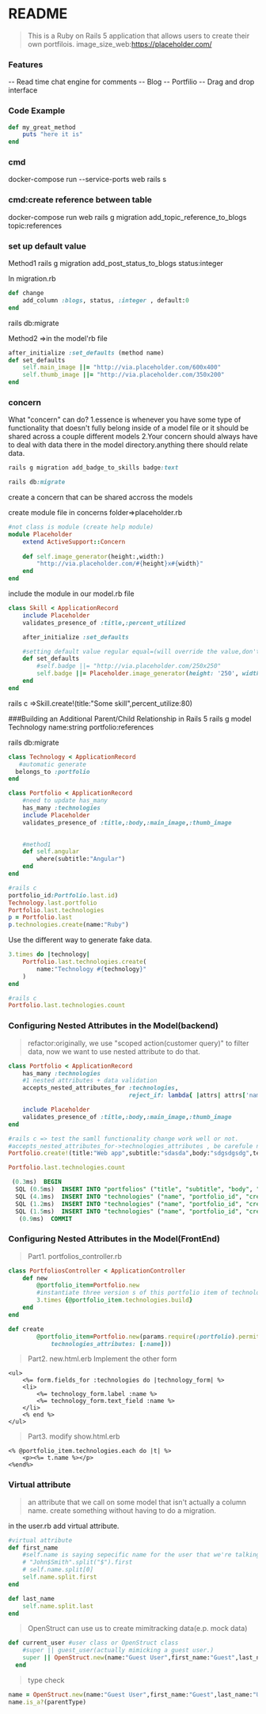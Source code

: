# README

>This is a Ruby on Rails 5 application that allows users to create their own portfilois.
>image_size_web:https://placeholder.com/
### Features
-- Read time chat engine for comments
-- Blog 
-- Portfilio
-- Drag and drop interface

### Code Example

```ruby
def my_great_method
    puts "here it is"
end
```

### cmd
docker-compose run --service-ports web rails s

### cmd:create reference between table
docker-compose run web rails g migration add_topic_reference_to_blogs topic:references

### set up default value
Method1
rails g migration add_post_status_to_blogs status:integer

In migration.rb
```ruby
def change
    add_column :blogs, status, :integer , default:0
end
```
rails db:migrate


Method2 =>in the model'rb file

```ruby
after_initialize :set_defaults (method name)
def set_defaults
    self.main_image ||= "http://via.placeholder.com/600x400"
    self.thumb_image ||= "http://via.placeholder.com/350x200"
end
```

### concern
What "concern" can do?
1.essence is whenever you have some type of functionality that doesn't fully belong inside of a model file or it should be shared across a couple different models
2.Your concern should always have to deal with data there in the model directory.anything there should relate data.

``` ruby
rails g migration add_badge_to_skills badge:text

rails db:migrate

```

create a concern that can be shared accross the models

create module file in concerns folder=>placeholder.rb

```ruby
#not class is module (create help module)
module Placeholder
    extend ActiveSupport::Concern
    
    def self.image_generator(height:,width:)
        "http://via.placeholder.com/#{height}x#{width}"
    end
end
```

include the module in our model.rb file

```ruby
class Skill < ApplicationRecord
    include Placeholder
    validates_presence_of :title,:percent_utilized 

    after_initialize :set_defaults

    #setting default value regular equal=(will override the value,don't cate the value exist or not)  ||=(if self.main_image == nil self.main_image="")
    def set_defaults
        #self.badge ||= "http://via.placeholder.com/250x250"
        self.badge ||= Placeholder.image_generator(height: '250', width: '250')
    end
end

```

rails c =>Skill.create!(title:"Some skill",percent_utilize:80)


###Building an Additional Parent/Child Relationship in Rails 5
rails g model Technology name:string portfolio:references

rails db:migrate

```ruby
class Technology < ApplicationRecord
   #automatic generate
  belongs_to :portfolio
end

```

```ruby
class Portfolio < ApplicationRecord
    #need to update has_many
    has_many :technologies
    include Placeholder
    validates_presence_of :title,:body,:main_image,:thumb_image

   
    #method1
    def self.angular
        where(subtitle:"Angular")
    end
end

```

```ruby
#rails c
portfolio_id:Portfolio.last.id)
Technology.last.portfolio
Portfolio.last.technologies
p = Portfolio.last
p.technologies.create(name:"Ruby")
```

Use the different way to generate fake data.
```ruby
3.times do |technology|
    Portfolio.last.technologies.create(
        name:"Technology #{technology}"
    )
end

#rails c 
Portfolio.last.technologies.count
```

### Configuring Nested Attributes in the Model(backend)
>refactor:originally, we use "scoped action(customer query)" to filter data, now we want to use nested attribute to do that.

```ruby
class Portfolio < ApplicationRecord
    has_many :technologies
    #1 nested attributes + data validation
    accepts_nested_attributes_for :technologies,
                                  reject_if: lambda{ |attrs| attrs['name'].blank?}

    include Placeholder
    validates_presence_of :title,:body,:main_image,:thumb_image
end

#rails c => test the samll functionality change work well or not.
#accepts_nested_attributes_for->technologies_attributes , be carefule need pass array(collect).
Portfolio.create!(title:"Web app",subtitle:"sdasda",body:"sdgsdgsdg",technologies_attributes:[{name:"Ruby on Rails"},{name:"Angular"},{name:"Inoic"}])

Portfolio.last.technologies.count
``` 

```sql
 (0.3ms)  BEGIN
  SQL (0.5ms)  INSERT INTO "portfolios" ("title", "subtitle", "body", "main_image", "thumb_image", "created_at", "updated_at") VALUES ($1, $2, $3, $4, $5, $6, $7) RETURNING "id"  [["title", "Web app"], ["subtitle", "sdasda"], ["body", "sdgsdgsdg"], ["main_image", "http://via.placeholder.com/600x400"], ["thumb_image", "http://via.placeholder.com/350x200"], ["created_at", "2018-05-10 13:33:58.484550"], ["updated_at", "2018-05-10 13:33:58.484550"]]
  SQL (4.1ms)  INSERT INTO "technologies" ("name", "portfolio_id", "created_at", "updated_at") VALUES ($1, $2, $3, $4) RETURNING "id"  [["name", "Ruby on Rails"], ["portfolio_id", 18], ["created_at", "2018-05-10 13:33:58.486683"], ["updated_at", "2018-05-10 13:33:58.486683"]]
  SQL (1.2ms)  INSERT INTO "technologies" ("name", "portfolio_id", "created_at", "updated_at") VALUES ($1, $2, $3, $4) RETURNING "id"  [["name", "Angular"], ["portfolio_id", 18], ["created_at", "2018-05-10 13:33:58.492395"], ["updated_at", "2018-05-10 13:33:58.492395"]]
  SQL (1.5ms)  INSERT INTO "technologies" ("name", "portfolio_id", "created_at", "updated_at") VALUES ($1, $2, $3, $4) RETURNING "id"  [["name", "Inoic"], ["portfolio_id", 18], ["created_at", "2018-05-10 13:33:58.497756"], ["updated_at", "2018-05-10 13:33:58.497756"]]
   (0.9ms)  COMMIT
```
### Configuring Nested Attributes in the Model(FrontEnd)
>Part1. portfolios_controller.rb 
```ruby
class PortfoliosController < ApplicationController
    def new
        @portfolio_item=Portfolio.new
        #instantiate three version s of this portfolio item of technologies
        3.times {@portfolio_item.technologies.build}
    end
end

def create
        @portfolio_item=Portfolio.new(params.require(:portfolio).permit(:title, :subtitle, :body, 
            technologies_attributes: [:name]))
```

>Part2. new.html.erb Implement the other form
```erb
<ul>
    <%= form.fields_for :technologies do |technology_form| %>
    <li>
        <%= technology_form.label :name %>
        <%= technology_form.text_field :name %>
    </li>
    <% end %>
</ul>
```

>Part3. modify show.html.erb
```erb
<% @portfolio_item.technologies.each do |t| %>
    <p><%= t.name %></p>
<%end%>
```


### Virtual attribute
> an attribute that we call on some model that isn't actually a column name. create something without having to do a migration.

in the user.rb add virtual attribute.
```ruby
#virtual attribute
def first_name
    #self.name is saying sepecific name for the user that we're talking about.
    # "John$Smith".split("$").first
    # self.name.split[0]
    self.name.split.first
end

def last_name
    self.name.split.last
end
```


> OpenStruct can use us to create mimitracking data(e.p. mock data)

```ruby
def current_user #user class or OpenStruct class
    #super || guest_user(actually mimicking a guest user.)
    super || OpenStruct.new(name:"Guest User",first_name:"Guest",last_name:"User",email:"guest@example.com")
  end
```

> type check 

```ruby 
name = OpenStruct.new(name:"Guest User",first_name:"Guest",last_name:"User",email:"guest@example.com")
name.is_a?(parentType)
```